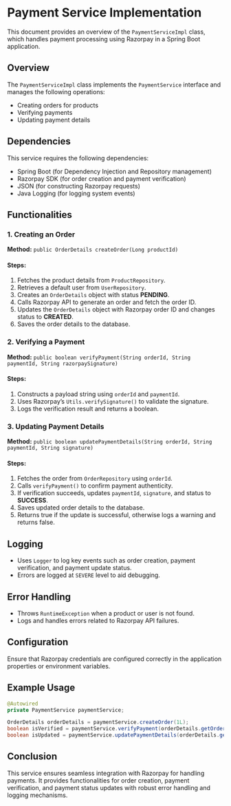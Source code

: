 # Payment Service Implementation

This document provides an overview of the `PaymentServiceImpl` class, which handles payment processing using Razorpay in a Spring Boot application.

## Overview
The `PaymentServiceImpl` class implements the `PaymentService` interface and manages the following operations:
- Creating orders for products
- Verifying payments
- Updating payment details

## Dependencies
This service requires the following dependencies:
- Spring Boot (for Dependency Injection and Repository management)
- Razorpay SDK (for order creation and payment verification)
- JSON (for constructing Razorpay requests)
- Java Logging (for logging system events)

## Functionalities

### 1. Creating an Order
**Method:** `public OrderDetails createOrder(Long productId)`

#### **Steps:**
1. Fetches the product details from `ProductRepository`.
2. Retrieves a default user from `UserRepository`.
3. Creates an `OrderDetails` object with status **PENDING**.
4. Calls Razorpay API to generate an order and fetch the order ID.
5. Updates the `OrderDetails` object with Razorpay order ID and changes status to **CREATED**.
6. Saves the order details to the database.

### 2. Verifying a Payment
**Method:** `public boolean verifyPayment(String orderId, String paymentId, String razorpaySignature)`

#### **Steps:**
1. Constructs a payload string using `orderId` and `paymentId`.
2. Uses Razorpay’s `Utils.verifySignature()` to validate the signature.
3. Logs the verification result and returns a boolean.

### 3. Updating Payment Details
**Method:** `public boolean updatePaymentDetails(String orderId, String paymentId, String signature)`

#### **Steps:**
1. Fetches the order from `OrderRepository` using `orderId`.
2. Calls `verifyPayment()` to confirm payment authenticity.
3. If verification succeeds, updates `paymentId`, `signature`, and status to **SUCCESS**.
4. Saves updated order details to the database.
5. Returns true if the update is successful, otherwise logs a warning and returns false.

## Logging
- Uses `Logger` to log key events such as order creation, payment verification, and payment update status.
- Errors are logged at `SEVERE` level to aid debugging.

## Error Handling
- Throws `RuntimeException` when a product or user is not found.
- Logs and handles errors related to Razorpay API failures.

## Configuration
Ensure that Razorpay credentials are configured correctly in the application properties or environment variables.

## Example Usage
```java
@Autowired
private PaymentService paymentService;

OrderDetails orderDetails = paymentService.createOrder(1L);
boolean isVerified = paymentService.verifyPayment(orderDetails.getOrderId(), "pay_ABC123", "signatureXYZ");
boolean isUpdated = paymentService.updatePaymentDetails(orderDetails.getOrderId(), "pay_ABC123", "signatureXYZ");
```

## Conclusion
This service ensures seamless integration with Razorpay for handling payments. It provides functionalities for order creation, payment verification, and payment status updates with robust error handling and logging mechanisms.
